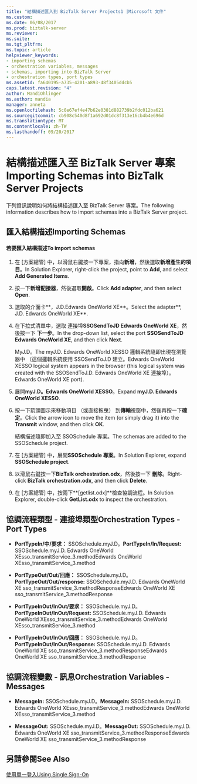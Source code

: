 ```yaml
---
title: "結構描述匯入到 BizTalk Server Projects1 |Microsoft 文件"
ms.custom: 
ms.date: 06/08/2017
ms.prod: biztalk-server
ms.reviewer: 
ms.suite: 
ms.tgt_pltfrm: 
ms.topic: article
helpviewer_keywords:
- importing schemas
- orchestration variables, messages
- schemas, importing into BizTalk Server
- orchestration types, port types
ms.assetid: fa640195-a735-4201-a893-48f3405ddcb5
caps.latest.revision: "4"
author: MandiOhlinger
ms.author: mandia
manager: anneta
ms.openlocfilehash: 5c0e67ef4e47b62e0381d882739b2fdc012ba621
ms.sourcegitcommit: cb908c540d8f1a692d01dc8f313e16cb4b4e696d
ms.translationtype: MT
ms.contentlocale: zh-TW
ms.lasthandoff: 09/20/2017
---
```

# <a name="importing-schemas-into-biztalk-server-projects"></a><span data-ttu-id="6e454-102">結構描述匯入至 BizTalk Server 專案</span><span class="sxs-lookup"><span data-stu-id="6e454-102">Importing Schemas into BizTalk Server Projects</span></span>
<span data-ttu-id="6e454-103">下列資訊說明如何將結構描述匯入至 BizTalk Server 專案。</span><span class="sxs-lookup"><span data-stu-id="6e454-103">The following information describes how to import schemas into a BizTalk Server project.</span></span>  
  
## <a name="importing-schemas"></a><span data-ttu-id="6e454-104">匯入結構描述</span><span class="sxs-lookup"><span data-stu-id="6e454-104">Importing Schemas</span></span>  
  
#### <a name="to-import-schemas"></a><span data-ttu-id="6e454-105">若要匯入結構描述</span><span class="sxs-lookup"><span data-stu-id="6e454-105">To import schemas</span></span>  
  
1.  <span data-ttu-id="6e454-106">在 [方案總管] 中，以滑鼠右鍵按一下專案，指向**新增**，然後選取**新增產生的項目**。</span><span class="sxs-lookup"><span data-stu-id="6e454-106">In Solution Explorer, right-click the project, point to **Add**, and select **Add Generated Items**.</span></span>  
  
2.  <span data-ttu-id="6e454-107">按一下**新增配接器**，然後選取**開啟**。</span><span class="sxs-lookup"><span data-stu-id="6e454-107">Click **Add adapter**, and then select **Open**.</span></span>  
  
3.  <span data-ttu-id="6e454-108">選取的介面卡**，J.D.Edwards OneWorld XE**。</span><span class="sxs-lookup"><span data-stu-id="6e454-108">Select the adapter**, J.D. Edwards OneWorld XE**.</span></span>  
  
4.  <span data-ttu-id="6e454-109">在下拉式清單中，選取 連接埠**SSOSendToJD Edwards OneWorld XE**，然後按一下 **下一步**。</span><span class="sxs-lookup"><span data-stu-id="6e454-109">In the drop-down list, select the port **SSOSendToJD Edwards OneWorld XE**, and then click **Next**.</span></span>  
  
     <span data-ttu-id="6e454-110">MyJ.D。</span><span class="sxs-lookup"><span data-stu-id="6e454-110">The myJ.D.</span></span> <span data-ttu-id="6e454-111">Edwards OneWorld XESSO 邏輯系統隨即出現在瀏覽器中 （這個邏輯系統使用 SSOSendToJ.D 建立。</span><span class="sxs-lookup"><span data-stu-id="6e454-111">Edwards OneWorld XESSO logical system appears in the browser (this logical system was created with the SSOSendToJ.D.</span></span> <span data-ttu-id="6e454-112">Edwards OneWorld XE 連接埠）。</span><span class="sxs-lookup"><span data-stu-id="6e454-112">Edwards OneWorld XE port).</span></span>  
  
5.  <span data-ttu-id="6e454-113">展開**myJ.D。Edwards OneWorld XESSO**。</span><span class="sxs-lookup"><span data-stu-id="6e454-113">Expand **myJ.D. Edwards OneWorld XESSO**.</span></span>  
  
6.  <span data-ttu-id="6e454-114">按一下箭頭圖示來移動項目 （或直接拖曳） 到**傳輸**視窗中，然後再按一下**確定**。</span><span class="sxs-lookup"><span data-stu-id="6e454-114">Click the arrow icon to move the item (or simply drag it) into the **Transmit** window, and then click **OK**.</span></span>  
  
     <span data-ttu-id="6e454-115">結構描述隨即加入至 SSOSchedule 專案。</span><span class="sxs-lookup"><span data-stu-id="6e454-115">The schemas are added to the SSOSchedule project.</span></span>  
  
7.  <span data-ttu-id="6e454-116">在 [方案總管] 中，展開**SSOSchedule 專案**。</span><span class="sxs-lookup"><span data-stu-id="6e454-116">In Solution Explorer, expand **SSOSchedule project**.</span></span>  
  
8.  <span data-ttu-id="6e454-117">以滑鼠右鍵按一下**BizTalk orchestration.odx**，然後按一下 **刪除**。</span><span class="sxs-lookup"><span data-stu-id="6e454-117">Right-click **BizTalk orchestration.odx**, and then click **Delete**.</span></span>  
  
9. <span data-ttu-id="6e454-118">在 [方案總管] 中，按兩下**[getlist.odx]**檢查協調流程。</span><span class="sxs-lookup"><span data-stu-id="6e454-118">In Solution Explorer, double-click **GetList.odx** to inspect the orchestration.</span></span>  
  
## <a name="orchestration-types---port-types"></a><span data-ttu-id="6e454-119">協調流程類型 - 連接埠類型</span><span class="sxs-lookup"><span data-stu-id="6e454-119">Orchestration Types - Port Types</span></span>  
  
-   <span data-ttu-id="6e454-120">**PortTypeIn/中/要求：** SSOSchedule.myJ.D。</span><span class="sxs-lookup"><span data-stu-id="6e454-120">**PortTypeIn/In/Request:** SSOSchedule.myJ.D.</span></span> <span data-ttu-id="6e454-121">Edwards OneWorld XEsso_transmitService_3.method</span><span class="sxs-lookup"><span data-stu-id="6e454-121">Edwards OneWorld XEsso_transmitService_3.method</span></span>  
  
-   <span data-ttu-id="6e454-122">**PortTypeOut/Out/回應：** SSOSchedule.myJ.D。</span><span class="sxs-lookup"><span data-stu-id="6e454-122">**PortTypeOut/Out/response:** SSOSchedule.myJ.D.</span></span> <span data-ttu-id="6e454-123">Edwards OneWorld XE sso_transmitService_3.methodResponse</span><span class="sxs-lookup"><span data-stu-id="6e454-123">Edwards OneWorld XE sso_transmitService_3.methodResponse</span></span>  
  
-   <span data-ttu-id="6e454-124">**PortTypeInOut/InOut/要求：** SSOSchedule.myJ.D。</span><span class="sxs-lookup"><span data-stu-id="6e454-124">**PortTypeInOut/InOut/Request:** SSOSchedule.myJ.D.</span></span> <span data-ttu-id="6e454-125">Edwards OneWorld XEsso_transmitService_3.method</span><span class="sxs-lookup"><span data-stu-id="6e454-125">Edwards OneWorld XEsso_transmitService_3.method</span></span>  
  
-   <span data-ttu-id="6e454-126">**PortTypeInOut/InOut/回應：** SSOSchedule.myJ.D。</span><span class="sxs-lookup"><span data-stu-id="6e454-126">**PortTypeInOut/InOut/Response:** SSOSchedule.myJ.D.</span></span> <span data-ttu-id="6e454-127">Edwards OneWorld XE sso_transmitService_3.methodResponse</span><span class="sxs-lookup"><span data-stu-id="6e454-127">Edwards OneWorld XE sso_transmitService_3.methodResponse</span></span>  
  
## <a name="orchestration-variables---messages"></a><span data-ttu-id="6e454-128">協調流程變數 - 訊息</span><span class="sxs-lookup"><span data-stu-id="6e454-128">Orchestration Variables - Messages</span></span>  
  
-   <span data-ttu-id="6e454-129">**MessageIn:** SSOSchedule.myJ.D。</span><span class="sxs-lookup"><span data-stu-id="6e454-129">**MessageIn:** SSOSchedule.myJ.D.</span></span> <span data-ttu-id="6e454-130">Edwards OneWorld XEsso_transmitService_3.method</span><span class="sxs-lookup"><span data-stu-id="6e454-130">Edwards OneWorld XEsso_transmitService_3.method</span></span>  
  
-   <span data-ttu-id="6e454-131">**MessageOut:** SSOSchedule.myJ.D。</span><span class="sxs-lookup"><span data-stu-id="6e454-131">**MessageOut:** SSOSchedule.myJ.D.</span></span> <span data-ttu-id="6e454-132">Edwards OneWorld XE sso_transmitService_3.methodResponse</span><span class="sxs-lookup"><span data-stu-id="6e454-132">Edwards OneWorld XE sso_transmitService_3.methodResponse</span></span>  
  
## <a name="see-also"></a><span data-ttu-id="6e454-133">另請參閱</span><span class="sxs-lookup"><span data-stu-id="6e454-133">See Also</span></span>  
 [<span data-ttu-id="6e454-134">使用單一登入</span><span class="sxs-lookup"><span data-stu-id="6e454-134">Using Single Sign-On</span></span>](../core/using-single-sign-on3.md)
